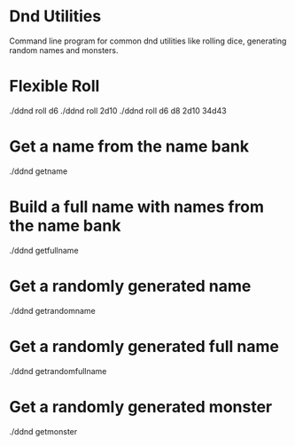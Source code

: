 # Dnd Utilities
Command line program for common dnd utilities like rolling dice, generating random names and monsters.

# Flexible Roll
./ddnd roll d6
./ddnd roll 2d10
./ddnd roll d6 d8 2d10 34d43

# Get a name from the name bank
./ddnd getname

# Build a full name with names from the name bank
./ddnd getfullname

# Get a randomly generated name
./ddnd getrandomname

# Get a randomly generated full name
./ddnd getrandomfullname

# Get a randomly generated monster
./ddnd getmonster